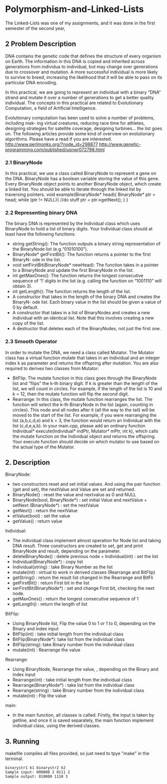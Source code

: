 # Polymorphism-and-Linked-Lists

The Linked-Lists was one of my assignments, and it was done in the first semester of the second year,

## 2 Problem Description 

DNA contains the genetic code that defines the structure of every organism on Earth. The information in this DNA is copied and inherited across generations from individua to individual, but may change over generations due to crossover and mutation. A more successful individual is more likely to survive to breed, increasing the likelihood that it will be able to pass on its particular DNA encoding.

In this practical, we are going to represent an individual with a binary “DNA” strand and mutate it over a number of generations to get a better quality individual. The concepts in this practical are related to Evolutionary Computation, a field of Artificial Intelligence.

Evolutionary computation has been used to solve a number of problems, including mak- ing virtual creatures, reducing race time for athletes, designing strategies for satellite coverage, designing turbines... the list goes on. The following articles provide some kind of overview on evolutionary algorithms. Please have a read if you are interested.
http://www.perlmonks.org/?node_id=298877
http://www.genetic-programming.com/published/usnwr072798.html

### 2.1 BinaryNode
In this practical, we use a class called BinaryNode to represent a gene on the DNA. BinaryNode has a boolean variable storing the value of this gene. Every BinaryNode object points to another BinaryNode object, which create a linked list. You should be able to iterate through the linked list by traversing pointers.
void example(BinaryNode* head){
    BinaryNode* ptr = head;
    while (ptr != NULL){
//do stuff
        ptr = ptr->getNext();
    }
}

### 2.2 Representing binary DNA
The binary DNA is represented by the Individual class which uses BinaryNode to hold a list of binary digits. Your Individual class should at least have the following functions:
* string getString(): The function outputs a binary string representation of the BinaryNode list (e.g.“01010100”).
* BinaryNode* getFirstBit(): The function returns a pointer to the first BinaryN- ode in the list.
* void setFirstBit(BinaryNode* newHead): The function takes in a pointer to a BinaryNode and update the first BinaryNode in the list.
* int getMaxOnes(): The function returns the longest consecutive sequence of ‘1’ digits in the list (e.g. calling the function on “1001110” will obtain 3).
* int getLength(): The function returns the length of the list.
* A constructor that takes in the length of the binary DNA and creates the BinaryN- ode list. Each binary value in the list should be given a value of 0 by default.
* A constructor that takes in a list of BinaryNodes and creates a new Individual with an identical list. Note that this involves creating a new copy of the list.
* A destructor that deletes each of the BinaryNodes, not just the first one.

### 2.3 Smooth Operator
In order to mutate the DNA, we need a class called Mutator. The Mutator class has a virtual function mutate that takes in an Individual and an integer index k as parameter and returns the offspring after mutation. You are also required to derives two classes from Mutator:
* BitFlip: The mutate function in this class goes through the BinaryNode list and “flips” the k-th binary digit. If k is greater than the length of the list, we will count in circles. For example, if the length of the list is 10 and k = 12, then the mutate function will flip the second digit.
* Rearrange: In this class, the mutate function rearranges the list. The function will select the k-th BinaryNode in the list (again, counting in circles). This node and all nodes after it (all the way to the tail) will be moved to the start of the list. 
For example, if you were rearranging the list (a,b,c,d,e) and k = 3, the function would return an Individual with the list (c,d,e,a,b).
In your main.cpp, please add an ordinary function
Individual* execute(Individual* indPtr, Mutator* mPtr, int k),
which calls the mutate function on the Individual object and returns the offspring. Your execute function should decide on which mutator to use based on the actual type of the Mutator.

## 2. Description

BinaryNode:
* two constructors reset and set initial values. And using the pair function (get and set), the nestValue and Value are set and returned.
* BinaryNode() : reset the value and nextvalue as 0 and NULL
* BinaryNode(bool, BinaryNode*) : set initial Value and nextValue + setNext (BinaryNode*) : set the nextValue
* getNext() : return the nextValue
* etValue(bool) : set the value
* getValue() : return value

Individual:
* The individual class implement almost operation for Node list and taking DNA result.  Three constructors are created to set, get and print BinaryNode and result, depending on the parameter.
* deleteBinaryNode() : delete previous node + Individual(int) : set the list
* Individual(BinaryNode*) : copy list
* Individual(string) : take Binary Number as the list
* mutate(int) : virtual to work in derived classes (Rearrange and BitFlip)
* getString() : return the result list changed in the Rearrange and BitFli
* getFirstBit() : return First bit in the list
* serFirstBit(BinaryNode*) : set and change First bit, checking the next node.
* getMaxOnes() : return the longest consecutive sequence of 1 
* getLength() : return the length of list

BitFlip:
* Using BinaryNode list, Flip the value 0 to 1 or 1 to 0, depending on the Binary and index input
* BitFlip(int) : take initial length from the individual class 
* BitFlip(BinaryNode*): take list from the individual class 
* BitFlip(string): take Binary number from the individual class 
* mutate(int) : Rearrange the value

Rearrange:
* Using BinaryNode, Rearrange the value, , depending on the Binary and index input
* Rearrange(int) : take initial length from the individual class 
* Rearrange(BinaryNode*) : take list from the individual class 
* Rearrange(string) : take Binary number from the individual class 
* mutate(int) : Flip the value

main:
* In the main function, all classes is called. Firstly, the input is taken by getline, and once it is saved separately, the main function implement individual class, using the derived classes.

## 3. Running

makefile compiles all files provided, so just need to tpye "make" in the terminal. 

```
binarystr1 k1 binarystr2 k2
Sample input: 000000 2 0111 2 
Sample output: 010000 1110 3
```
